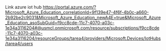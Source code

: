 Link azure iot hub
https://portal.azure.com/?Microsoft_Azure_Education_correlationId=9f139e47-4f6f-4b0c-a660-2b92be2c9031&Microsoft_Azure_Education_newA4E=true&Microsoft_Azure_Education_asoSubGuid=f9cc8cde-11c7-4070-a03c-1e34a3116204#@usmcl.onmicrosoft.com/resource/subscriptions/f9cc8cde-11c7-4070-a03c-1e34a3116204/resourceGroups/tarea4/providers/Microsoft.Devices/IotHubs/tarea4/users
